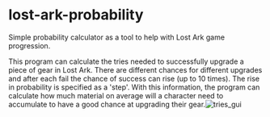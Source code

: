 # lost-ark-probability
Simple probability calculator as a tool to help with Lost Ark game progression.

This program can calculate the tries needed to successfully upgrade a piece of gear in Lost Ark.
There are different chances for different upgrades and after each fail the chance of success can rise (up to 10 times).
The rise in probability is specified as a 'step'. 
With this information, the program can calculate how much material on average will a character need to accumulate to have a good chance at upgrading their gear.![tries_gui](https://user-images.githubusercontent.com/104504039/184626166-617db8fb-6340-4a6f-8988-89c4c9ee677e.png)
